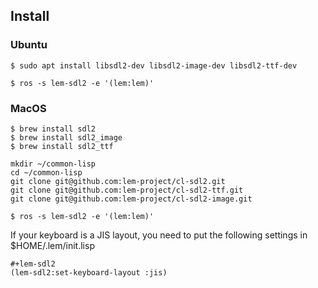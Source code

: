 ## Install
### Ubuntu

```shell
$ sudo apt install libsdl2-dev libsdl2-image-dev libsdl2-ttf-dev
```

```shell
$ ros -s lem-sdl2 -e '(lem:lem)'
```

### MacOS

```shell
$ brew install sdl2
$ brew install sdl2_image
$ brew install sdl2_ttf
```

```shell
mkdir ~/common-lisp
cd ~/common-lisp
git clone git@github.com:lem-project/cl-sdl2.git
git clone git@github.com:lem-project/cl-sdl2-ttf.git
git clone git@github.com:lem-project/cl-sdl2-image.git
```

```shell
$ ros -s lem-sdl2 -e '(lem:lem)'
```

If your keyboard is a JIS layout, you need to put the following settings in $HOME/.lem/init.lisp

```common-lisp
#+lem-sdl2
(lem-sdl2:set-keyboard-layout :jis)
```
